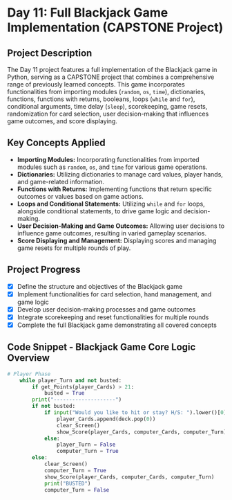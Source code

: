 # Day 11: Full Blackjack Game Implementation (CAPSTONE Project)

## Project Description

The Day 11 project features a full implementation of the Blackjack game in Python, serving as a CAPSTONE project that combines a comprehensive range of previously learned concepts. This game incorporates functionalities from importing modules (`random`, `os`, `time`), dictionaries, functions, functions with returns, booleans, loops (`while` and `for`), conditional arguments, time delay (`sleep`), scorekeeping, game resets, randomization for card selection, user decision-making that influences game outcomes, and score displaying.

## Key Concepts Applied

- **Importing Modules:** Incorporating functionalities from imported modules such as `random`, `os`, and `time` for various game operations.
- **Dictionaries:** Utilizing dictionaries to manage card values, player hands, and game-related information.
- **Functions with Returns:** Implementing functions that return specific outcomes or values based on game actions.
- **Loops and Conditional Statements:** Utilizing `while` and `for` loops, alongside conditional statements, to drive game logic and decision-making.
- **User Decision-Making and Game Outcomes:** Allowing user decisions to influence game outcomes, resulting in varied gameplay scenarios.
- **Score Displaying and Management:** Displaying scores and managing game resets for multiple rounds of play.

## Project Progress

- [x] Define the structure and objectives of the Blackjack game
- [x] Implement functionalities for card selection, hand management, and game logic
- [x] Develop user decision-making processes and game outcomes
- [x] Integrate scorekeeping and reset functionalities for multiple rounds
- [x] Complete the full Blackjack game demonstrating all covered concepts

## Code Snippet - Blackjack Game Core Logic Overview

```python
# Player Phase
    while player_Turn and not busted:
        if get_Points(player_Cards) > 21:
            busted = True
        print("--------------------")
        if not busted:
            if input("Would you like to hit or stay? H/S: ").lower()[0] == "h":
                player_Cards.append(deck.pop(0))
                clear_Screen()
                show_Score(player_Cards, computer_Cards, computer_Turn)
            else:
                player_Turn = False
                computer_Turn = True
        else:
            clear_Screen()
            computer_Turn = True
            show_Score(player_Cards, computer_Cards, computer_Turn)
            print("BUSTED")
            computer_Turn = False